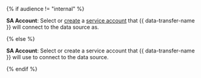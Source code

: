 {% if audience != "internal" %}

**SA Account**: Select or [create](../../../../../iam/operations/sa/create.md) a [service account](../../../../../iam/concepts/users/service-accounts.md) that {{ data-transfer-name }} will connect to the data source as.

{% else %}

**SA Account**: Select or create a service account that {{ data-transfer-name }} will use to connect to the data source.

{% endif %}
